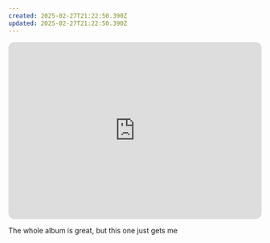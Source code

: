 ```yaml
---
created: 2025-02-27T21:22:50.390Z
updated: 2025-02-27T21:22:50.390Z
---
```

<iframe style="border-radius:12px" src="https://open.spotify.com/embed/track/1Kmau7JOdCG3CxxR44ng8r?utm_source=generator" width="100%" height="352" frameBorder="0" allowfullscreen="" allow="autoplay; clipboard-write; encrypted-media; fullscreen; picture-in-picture" loading="lazy"></iframe>

The whole album is great, but this one just gets me